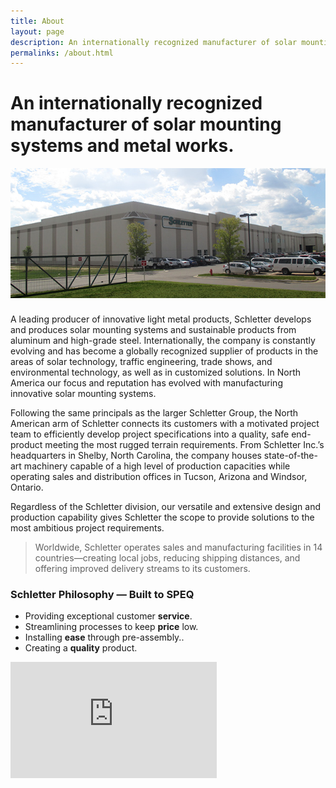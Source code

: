 ```yaml
---
title: About
layout: page
description: An internationally recognized manufacturer of solar mounting systems and metal works.
permalinks: /about.html
---
```


<div class="row">

<div class="col-md-7 col-xs-12">
    <h1>An internationally recognized manufacturer of solar mounting systems and metal works.</h1>
<div class="content-heading clearfix media"><img src="images/about-company-building.jpg" class="img-responsive"  alt="company building"/></div>
<p style="padding-top:8px">A leading producer of innovative light metal products, Schletter develops and produces solar mounting systems and sustainable products from aluminum and high-grade steel.
   Internationally, the company is constantly evolving and has become a globally recognized supplier of products in the areas of solar technology,
   traffic engineering, trade shows, and environmental technology, as well as in customized solutions.
  In North America our focus and reputation has evolved with manufacturing innovative solar mounting systems.
</p>
<p>Following the same principals as the larger Schletter Group, the North American arm of Schletter connects its customers with a motivated project team to efficiently develop project
  specifications into a quality, safe end-product meeting the most rugged terrain requirements. From Schletter Inc.’s headquarters in Shelby, North Carolina,
  the company houses state-of-the-art machinery capable of a high level of production capacities while operating sales and distribution offices in Tucson, Arizona and Windsor, Ontario.</p>
<p>Regardless of the Schletter division, our versatile and extensive design and production capability gives Schletter the scope to provide solutions to the most ambitious project requirements. </p>


</div>
<div class="col-md-5  col-xs-12 right">
<blockquote>Worldwide, Schletter operates sales and manufacturing facilities in 14 countries—creating local jobs, reducing shipping distances, and offering improved delivery streams to its customers.</blockquote>


<h3>Schletter Philosophy &mdash; Built to SPEQ</h3>
<ul>
<li>
    Providing exceptional customer <strong>service</strong>.
</li>
<li>
    Streamlining processes to keep <strong>price</strong> low.
</li>
<li>
	Installing <strong>ease</strong> through pre-assembly..
</li>
<li>
	Creating a <strong>quality</strong> product.
</li>
</ul>
<!--<iframe width="330" height="186" src="http://www.youtube.com/embed/zEkQ48k0bqw?rel=0" frameborder="0" allowfullscreen></iframe>-->
    <iframe width="330" height="186" src="https://www.youtube.com/embed/SJz4uOPe7EQ" frameborder="0" allowfullscreen></iframe>
</div>

</div>

